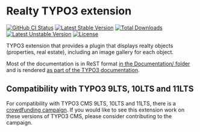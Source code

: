 # Realty TYPO3 extension

[![GitHub CI Status](https://github.com/oliverklee/ext-realty/workflows/CI/badge.svg?branch=main)](https://github.com/oliverklee/ext-realty/actions)
[![Latest Stable Version](https://poser.pugx.org/oliverklee/realty/v/stable.svg)](https://packagist.org/packages/oliverklee/realty)
[![Total Downloads](https://poser.pugx.org/oliverklee/realty/downloads.svg)](https://packagist.org/packages/oliverklee/realty)
[![Latest Unstable Version](https://poser.pugx.org/oliverklee/realty/v/unstable.svg)](https://packagist.org/packages/oliverklee/realty)
[![License](https://poser.pugx.org/oliverklee/realty/license.svg)](https://packagist.org/packages/oliverklee/realty)

TYPO3 extension that provides a plugin that displays realty objects
(properties, real estate), including an image gallery for each object.

Most of the documentation is in ReST format
[in the Documentation/ folder](Documentation/) and is rendered
[as part of the TYPO3 documentation](https://docs.typo3.org/typo3cms/extensions/realty/).

## Compatibility with TYPO3 9LTS, 10LTS and 11LTS

For compatibility with TYPO3 CMS 9LTS, 10LTS and 11LTS, there is a
[crowdfunding campaign](https://github.com/oliverklee/ext-realty/wiki/9-10-11LTS-Crowdfunding-Campaign).
If you would like to see this extension work on these versions of  TYPO3 CMS,
please consider contributing to the campaign.
